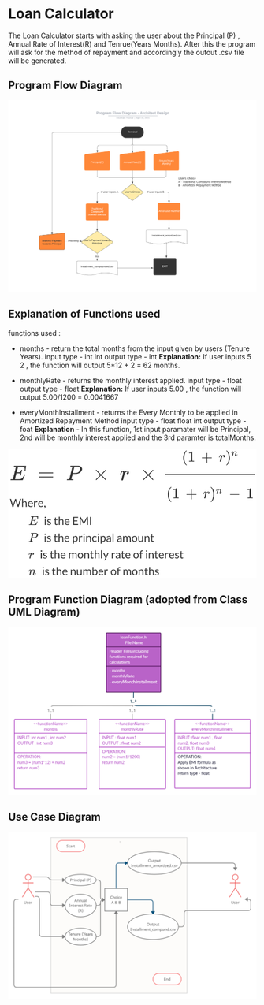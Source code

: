 # Loan Calculator

The Loan Calculator starts with asking the user about the Principal (P) , Annual Rate of Interest(R) and Tenrue(Years Months). After this the program will ask for the method of repayment and
accordingly the outout .csv file will be generated.

## Program Flow Diagram
![Program Flow Diagram](https://github.com/sstharval/miniProject_stepIn_260056/blob/3823ec75ffa8ac6258292c5b7709d32098069fd4/2_Architecture/FlowDiagram%20-UML.png)

## Explanation of Functions used
functions used : 
- months - return the total months from the input given by users (Tenure Years).
  input type - int int
  output type - int
  **Explanation:** If user inputs 5  2 , the function will output 5*12 + 2 =  62 months.

- monthlyRate - returns the monthly interest applied.
  input type - float
  output type - float
  **Explanation:** If user inputs 5.00 , the function will output 5.00/1200 = 0.0041667 

- everyMonthInstallment - returns the Every Monthly to be applied in Amortized Repayment Method
  input type - float float int
  output type - foat
  **Explanation** - In this function, 1st input paramater will be Principal, 2nd will be monthly interest applied and the 3rd paramter is totalMonths.

![EMI Diagram](https://github.com/sstharval/miniProject_stepIn_260056/blob/c931ec66bd9011663d1069720a02a5d311753b15/2_Architecture/emi-calculator-example-1.png)
  
## Program Function Diagram (adopted from Class UML Diagram)
![Function Diagram](https://github.com/sstharval/miniProject_stepIn_260056/blob/c931ec66bd9011663d1069720a02a5d311753b15/2_Architecture/Functions%20File%20Design.png)

## Use Case Diagram
![Use Case Diagram](https://github.com/sstharval/miniProject_stepIn_260056/blob/c931ec66bd9011663d1069720a02a5d311753b15/2_Architecture/UseCase%20Diagram.png)

